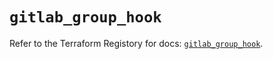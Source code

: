 # `gitlab_group_hook`

Refer to the Terraform Registory for docs: [`gitlab_group_hook`](https://registry.terraform.io/providers/gitlabhq/gitlab/16.1.1/docs/resources/group_hook).
